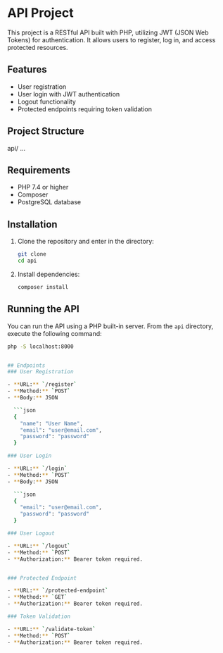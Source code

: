 # API Project

This project is a RESTful API built with PHP, utilizing JWT (JSON Web Tokens) for authentication. It allows users to register, log in, and access protected resources.

## Features

- User registration
- User login with JWT authentication
- Logout functionality
- Protected endpoints requiring token validation

## Project Structure

api/
...

## Requirements

- PHP 7.4 or higher
- Composer
- PostgreSQL database

## Installation

1. Clone the repository and enter in the directory:

   ```bash
   git clone 
   cd api

2. Install dependencies:

   ```bash
   composer install

## Running the API

You can run the API using a PHP built-in server. From the `api` directory, execute the following command:

```bash
php -S localhost:8000


## Endpoints
### User Registration

- **URL:** `/register`
- **Method:** `POST`
- **Body:** JSON

  ```json
  {
    "name": "User Name",
    "email": "user@email.com",
    "password": "password"
  }

### User Login

- **URL:** `/login`
- **Method:** `POST`
- **Body:** JSON

  ```json
  {
    "email": "user@email.com",
    "password": "password"
  }

### User Logout

- **URL:** `/logout`
- **Method:** `POST`
- **Authorization:** Bearer token required.


### Protected Endpoint

- **URL:** `/protected-endpoint`
- **Method:** `GET`
- **Authorization:** Bearer token required.

### Token Validation

- **URL:** `/validate-token`
- **Method:** `POST`
- **Authorization:** Bearer token required.
